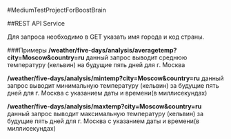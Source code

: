 #MediumTestProjectForBoostBrain

##REST API Service

Для запроса необходимо в GET указать имя города и код страны.

###Примеры
**/weather/five-days/analysis/averagetemp?city=Moscow&country=ru** данный запрос выводит среднюю температуру (кельвин) на будущие пять дней для г. Москва

**/weather/five-days/analysis/mintemp?city=Moscow&country=ru** данный запрос выводит минимальную температуру (кельвин) за будущие пять дней для г. Москва с указанием даты и времени(в миллисекундах)

**/weather/five-days/analysis/maxtemp?city=Moscow&country=ru** данный запрос выводит максимальную температуру (кельвин) за будущие пять дней для г. Москва с указанием даты и времени(в миллисекундах)